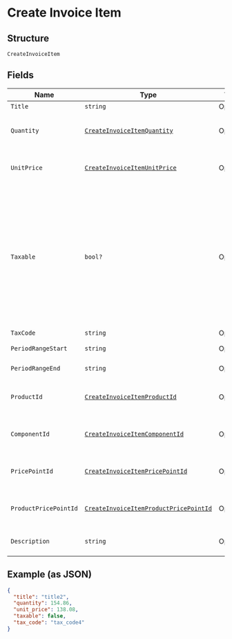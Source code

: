 
# Create Invoice Item

## Structure

`CreateInvoiceItem`

## Fields

| Name | Type | Tags | Description |
|  --- | --- | --- | --- |
| `Title` | `string` | Optional | - |
| `Quantity` | [`CreateInvoiceItemQuantity`](../../doc/models/containers/create-invoice-item-quantity.md) | Optional | This is a container for one-of cases. |
| `UnitPrice` | [`CreateInvoiceItemUnitPrice`](../../doc/models/containers/create-invoice-item-unit-price.md) | Optional | This is a container for one-of cases. |
| `Taxable` | `bool?` | Optional | Set to true to automatically calculate taxes. Site must be configured to use and calculate taxes.<br><br>If using Avalara, a tax_code parameter must also be sent. |
| `TaxCode` | `string` | Optional | - |
| `PeriodRangeStart` | `string` | Optional | YYYY-MM-DD |
| `PeriodRangeEnd` | `string` | Optional | YYYY-MM-DD |
| `ProductId` | [`CreateInvoiceItemProductId`](../../doc/models/containers/create-invoice-item-product-id.md) | Optional | This is a container for one-of cases. |
| `ComponentId` | [`CreateInvoiceItemComponentId`](../../doc/models/containers/create-invoice-item-component-id.md) | Optional | This is a container for one-of cases. |
| `PricePointId` | [`CreateInvoiceItemPricePointId`](../../doc/models/containers/create-invoice-item-price-point-id.md) | Optional | This is a container for one-of cases. |
| `ProductPricePointId` | [`CreateInvoiceItemProductPricePointId`](../../doc/models/containers/create-invoice-item-product-price-point-id.md) | Optional | This is a container for one-of cases. |
| `Description` | `string` | Optional | **Constraints**: *Maximum Length*: `255` |

## Example (as JSON)

```json
{
  "title": "title2",
  "quantity": 154.86,
  "unit_price": 138.08,
  "taxable": false,
  "tax_code": "tax_code4"
}
```


